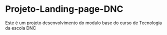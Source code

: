 # Projeto-Landing-page-DNC
Este é um projeto desenvolvimento do modulo base do curso de Tecnologia da escola DNC
